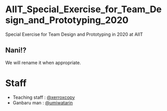 # AIIT_Special_Exercise_for_Team_Design_and_Prototyping_2020
Special Exercise for Team Design and Prototyping in 2020 at AIIT

## Nani!?
We will rename it when appropriate.

# Staff
- Teaching staff : [@xerroxcopy](https://github.com/xerroxcopy)
- Ganbaru man : [@umiwatarin](https://github.com/umiwatarin)
